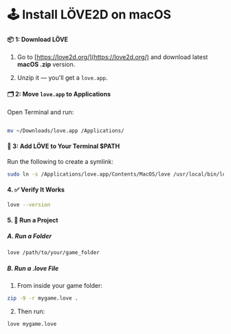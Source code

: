 # 🕹️ Install LÖVE2D on macOS

  
#### 📦 1: Download LÖVE

1. Go to [https://love2d.org/](https://love2d.org/) and download latest **macOS .zip** version.

2. Unzip it — you'll get a `love.app`.

#### 🗂 2: Move `love.app` to Applications

Open Terminal and run:
```bash

mv ~/Downloads/love.app /Applications/
```

####  **🔗 3: Add LÖVE to Your Terminal** **$PATH**

Run the following to create a symlink:

```bash
sudo ln -s /Applications/love.app/Contents/MacOS/love /usr/local/bin/love
```

#### **4. ✅ Verify It Works**
```bash
love --version
```

#### **5. 🚀 Run a Project**

##### **A. Run a Folder**
```bash
love /path/to/your/game_folder
```

##### **B. Run a** **.love** File

1. From inside your game folder:
```bash
zip -9 -r mygame.love .
```

2. Then run:
```bash
love mygame.love
```